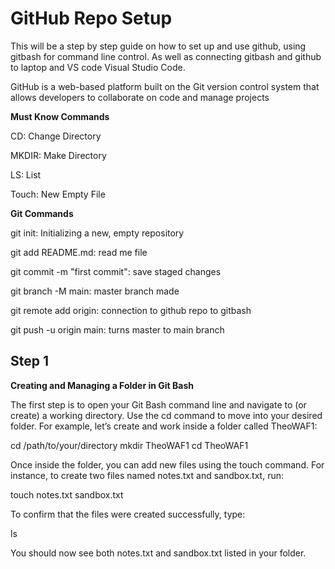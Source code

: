 # GitHub Repo Setup

This will be a step by step guide on how to set up and use github, using gitbash for command line control. As well as connecting gitbash and github to laptop and VS code Visual Studio Code.

GitHub is a web-based platform built on the Git version control system that allows developers to collaborate on code and manage projects

**Must Know Commands**

CD: Change Directory

MKDIR: Make Directory

LS: List

Touch: New Empty File

**Git Commands**

git init: Initializing a new, empty repository

git add README.md: read me file

git commit -m "first commit":  save staged changes

git branch -M main: master branch made

git remote add origin: connection to github repo to gitbash

git push -u origin main: turns master to main branch

 ## Step 1
**Creating and Managing a Folder in Git Bash**

The first step is to open your Git Bash command line and navigate to (or create) a working directory. Use the cd command to move into your desired folder. For example, let’s create and work inside a folder called TheoWAF1:

cd /path/to/your/directory
mkdir TheoWAF1
cd TheoWAF1

Once inside the folder, you can add new files using the touch command. For instance, to create two files named notes.txt and sandbox.txt, run:

touch notes.txt sandbox.txt

To confirm that the files were created successfully, type:

ls

You should now see both notes.txt and sandbox.txt listed in your folder.

